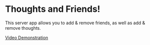 # Thoughts and Friends!

This server app allows you to add & remove friends, as well as add & remove thoughts.

[Video Demonstration](https://drive.google.com/file/d/1IaVPFdBA0JcfPY-QLmAMoGs-H-AamrD3/view?usp=sharing)